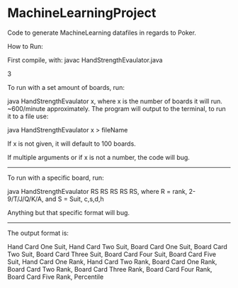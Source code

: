 # MachineLearningProject
Code to generate MachineLearning datafiles in regards to Poker.


How to Run:

First compile, with: javac HandStrengthEvaulator.java

3 

To run with a set amount of boards, run:

java HandStrengthEvaulator x, where x is the number of boards it will run. ~600/minute approximately. The program will output to the terminal, to run it to a file use:

java HandStrengthEvaulator x > fileName

If x is not given, it will default to 100 boards.

If multiple arguments or if x is not a number, the code will bug.

-----

To run with a specific board, run:

java HandStrengthEvaulator RS RS RS RS RS, where R = rank, 2-9/T/J/Q/K/A, and S = Suit, c,s,d,h

Anything but that specific format will bug.

----

The output format is:

Hand Card One Suit, Hand Card Two Suit, Board Card One Suit, Board Card Two Suit, Board Card Three Suit, Board Card Four Suit, Board Card Five Suit, Hand Card One Rank, Hand Card Two Rank, Board Card One Rank, Board Card Two Rank, Board Card Three Rank, Board Card Four Rank, Board Card Five Rank, Percentile
